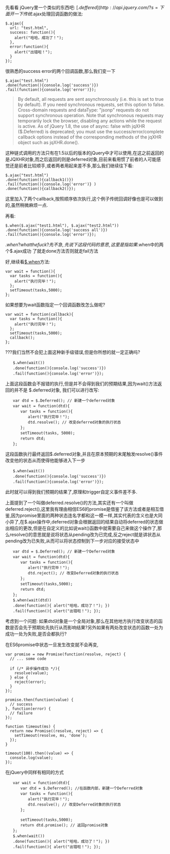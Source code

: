 先看看 jQuery里一个类似的东西吧: [$.deffered](http://api.jquery.com/?s=%24.Deferred)
下面开一下传统$.ajax处理回调函数的做法:
```
$.ajax({
  url: "test.html",
  success: function(){
    alert("哈哈，成功了！");
  },
  error:function(){
    alert("出错啦！");
  }
});
```
很熟悉的success error的两个回调函数,那么我们变一下
```
$.ajax("test.html")
.done(function(){console.log('success')})
.fail(function(){console.log('error')});
```

> By default, all requests are sent asynchronously (i.e. this is set to true by default). If you need synchronous requests, set this option to false. Cross-domain requests and dataType: "jsonp" requests do not support synchronous operation. Note that synchronous requests may temporarily lock the browser, disabling any actions while the request is active. As of jQuery 1.8, the use of async: false with jqXHR ($.Deferred) is deprecated; you must use the success/error/complete callback options instead of the corresponding methods of the jqXHR object such as jqXHR.done().

这种链式调用的方法只有在1.5以后的版本的jQuery中才可以使用,在这之前返回的是JQXHR对象,而之后返回的则是deferred对象,目前来看用惯了前者的人可能感觉还是前者比较顺手,或者两者用起来差不多,那么我们继续往下看:

```
$.ajax("test.html")
.done(function(){callback1()})
.fail(function(){console.log('error')} )
.done(function(){callback2()});
```
这里加入了两个callback,按照顺序依次执行,这个例子传统回调好像也是可以做到的,虽然稍微麻烦一点.

再看:
```
$.when($.ajax("test1.html"), $.ajax("test2.html"))
.done(function(){console.log('success all')})
.fail(function(){console.log('error')});
```
$.when? what the fuck?先不急,先说下这段代码的意思,这里是指如果$.when中的两个$.ajax成功
了就走done方法否则就走fail方法

好,继续看[$.when](http://api.jquery.com/jQuery.when/)方法:

```
var wait = function(){
  var tasks = function(){
    alert("执行完毕！");
  };
  setTimeout(tasks,5000);
};
```
如果想要为wait函数指定一个回调函数改怎么做呢?

```
var wait = function(callback){
  var tasks = function(){
    alert("执行完毕！");
  };
  setTimeout(tasks,5000);
  callback();
};
```
???我们当然不会犯上面这种新手级错误,但是你所想的就一定正确吗?

```
　　$.when(wait())
　　.done(function(){console.log('success')})
　　.fail(function(){console.log('error')});
```

上面这段函数会不报错的执行,但是并不会得到我们的预期结果,因为wait()方法返回的并不是 $.deferred对象, 我们可以进行改写:

```
　　var dtd = $.Deferred(); // 新建一个deferred对象
　　var wait = function(dtd){
　　　　var tasks = function(){
　　　　　　alert("执行完毕！");
　　　　　　dtd.resolve(); // 改变deferred对象的执行状态
　　　　};
　　　　setTimeout(tasks, 5000);
　　　　return dtd;
　　};
```
这段函数执行最终返回$.deferred对象,并且在原本预期的末尾触发resolve()事件改变他的状态从而使得他能够进入下一步
```
　　$.when(wait())
　　.done(function(){console.log('success')})
　　.fail(function(){console.log('error')});
```
此时就可以得到我们预期的结果了,原理和trigger自定义事件差不多.

上面提到了一个叫做deferred.resolve()的方法,其实还有一个叫做deferred.reject(),这里我有理由相信ES6的promise是借鉴了该方法或者是相互借鉴,因为promise里面的两种状态连名字都和这一模一样,其实代表的含义也是大同小异了,在$.ajax操作中,deferred对象会根据返回的结果自动将deferred的状态做出相应的更改,但是在自定义的比如说wait()函数中就需要自己来做这个操作了,那么resolve()的意思就是说将状态从pending改为已完成,反之reject就是讲状态从pending改为已失败,从而可以将状态控制到下一步对应的接受状态中

```
　　var dtd = $.Deferred(); // 新建一个Deferred对象
　　var wait = function(dtd){
　　　　var tasks = function(){
　　　　　　alert("执行完毕！");
　　　　　　dtd.reject(); // 改变Deferred对象的执行状态
　　　　};
　　　　setTimeout(tasks,5000);
　　　　return dtd;
　　};
　　$.when(wait(dtd))
　　.done(function(){ alert("哈哈，成功了！"); })
　　.fail(function(){ alert("出错啦！"); });
```

考虑到一个问题: 如果dtd对象是一个全局对象,那么在其他地方执行改变状态的函数是否会先于预期处先执行从而影响结果?另外如果有两处改变状态的函数一处为成功一处为失败,是否会都执行?

在ES6promise中状态一旦发生改变就不会再变,
```
var promise = new Promise(function(resolve, reject) {
  // ... some code

  if (/* 异步操作成功 */){
    resolve(value);
  } else {
    reject(error);
  }
});
```

```
promise.then(function(value) {
  // success
}, function(error) {
  // failure
});
```

```
function timeout(ms) {
  return new Promise((resolve, reject) => {
    setTimeout(resolve, ms, 'done');
  });
}

timeout(100).then((value) => {
  console.log(value);
});
```


在jQuery中同样有相同的方式

```
　　var wait = function(dtd){
　　　　var dtd = $.Deferred(); //在函数内部，新建一个Deferred对象
　　　　var tasks = function(){
　　　　　　alert("执行完毕！");
　　　　　　dtd.resolve(); // 改变Deferred对象的执行状态
　　　　};

　　　　setTimeout(tasks,5000);
　　　　return dtd.promise(); // 返回promise对象
　　};
　　$.when(wait())
　　.done(function(){ alert("哈哈，成功了！"); })
　　.fail(function(){ alert("出错啦！"); });
```
